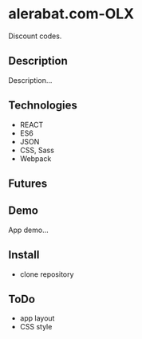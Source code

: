 # alerabat.com-OLX
Discount codes.

## Description
Description...

## Technologies
* REACT
* ES6
* JSON
* CSS, Sass
* Webpack

## Futures

## Demo
App demo...

## Install
* clone repository

## ToDo
* app layout
* CSS style